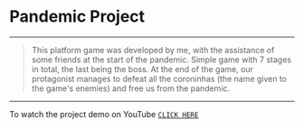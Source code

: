 # Pandemic Project

---

> This platform game was developed by me, with the assistance of some friends at the start of the pandemic. Simple game with 7 stages in total, the last being the boss. At the end of the game, our protagonist manages to defeat all the coroninhas (the name given to the game's enemies) and free us from the pandemic.

---

To watch the project demo on YouTube [`CLICK HERE`](https://www.youtube.com/watch?v=ejgaJ0NCLZ4)

